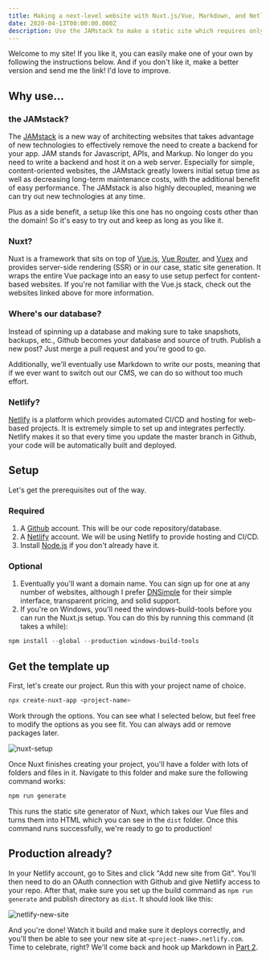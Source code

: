```yaml
---
title: Making a next-level website with Nuxt.js/Vue, Markdown, and Netlify - Part 1
date: 2020-04-13T00:00:00.000Z
description: Use the JAMstack to make a static site which requires only a domain.
---
```


Welcome to my site! If you like it, you can easily make one of your own by following the instructions below. And if you don't like it, make a better version and send me the link! I'd love to improve.

## Why use...

### the JAMstack?

The [JAMstack](https://jamstack.org/) is a new way of architecting websites that takes advantage of new technologies to effectively remove the need to create a backend for your app. JAM stands for Javascript, APIs, and Markup. No longer do you need to write a backend and host it on a web server. Especially for simple, content-oriented websites, the JAMstack greatly lowers initial setup time as well as decreasing long-term maintenance costs, with the additional benefit of easy performance. The JAMstack is also highly decoupled, meaning we can try out new technologies at any time.

Plus as a side benefit, a setup like this one has no ongoing costs other than the domain! So it's easy to try out and keep as long as you like it.

### Nuxt?

Nuxt is a framework that sits on top of [Vue.js](https://vuejs.org/), [Vue Router](https://router.vuejs.org/), and [Vuex](https://vuex.vuejs.org/) and provides server-side rendering (SSR) or in our case, static site generation. It wraps the entire Vue package into an easy to use setup perfect for content-based websites. If you're not familiar with the Vue.js stack, check out the websites linked above for more information.

### Where's our database?

Instead of spinning up a database and making sure to take snapshots, backups, etc., Github becomes your database and source of truth. Publish a new post? Just merge a pull request and you're good to go.

Additionally, we'll eventually use Markdown to write our posts, meaning that if we ever want to switch out our CMS, we can do so without too much effort.

### Netlify?

[Netlify](https://www.netlify.com) is a platform which provides automated CI/CD and hosting for web-based projects. It is extremely simple to set up and integrates perfectly. Netlify makes it so that every time you update the master branch in Github, your code will be automatically built and deployed.

## Setup

Let's get the prerequisites out of the way.

### Required

1. A [Github](https://github.com) account. This will be our code repository/database.
2. A [Netlify](https://www.netlify.com/) account. We will be using Netlify to provide hosting and CI/CD.
3. Install [Node.js](https://nodejs.org/en/) if you don't already have it.

### Optional

1. Eventually you'll want a domain name. You can sign up for one at any number of websites, although I prefer [DNSimple](https://dnsimple.com/r/422cb345aabf4e) for their simple interface, transparent pricing, and solid support.
2. If you're on Windows, you'll need the windows-build-tools before you can run the Nuxt.js setup. You can do this by running this command (it takes a while):

```powershell
npm install --global --production windows-build-tools
```

## Get the template up

First, let's create our project. Run this with your project name of choice.

```powershell
npx create-nuxt-app <project-name>
```

Work through the options. You can see what I selected below, but feel free to modify the options as you see fit. You can always add or remove packages later.

![nuxt-setup](~/assets/content/writing/making-a-next-level-website-with-nuxtjs-vue-markdown-and-netlify-part-1/nuxt-setup.png)

Once Nuxt finishes creating your project, you'll have a folder with lots of folders and files in it. Navigate to this folder and make sure the following command works:

```powershell
npm run generate
```

This runs the static site generator of Nuxt, which takes our Vue files and turns them into HTML which you can see in the `dist` folder. Once this command runs successfully, we're ready to go to production!

## Production already?

In your Netlify account, go to Sites and click "Add new site from Git". You'll then need to do an OAuth connection with Github and give Netlify access to your repo. After that, make sure you set up the build command as `npm run generate` and
publish directory as `dist`. It should look like this:

![netlify-new-site](~/assets/content/writing/making-a-next-level-website-with-nuxtjs-vue-markdown-and-netlify-part-1/netlify-new-site.png)

And you're done! Watch it build and make sure it deploys correctly, and you'll then be able to see your new site at `<project-name>.netlify.com`. Time to celebrate, right? We'll come back and hook up Markdown in [Part 2](/writing/making-a-next-level-website-with-nuxtjs-vue-markdown-and-netlify-part-2).
